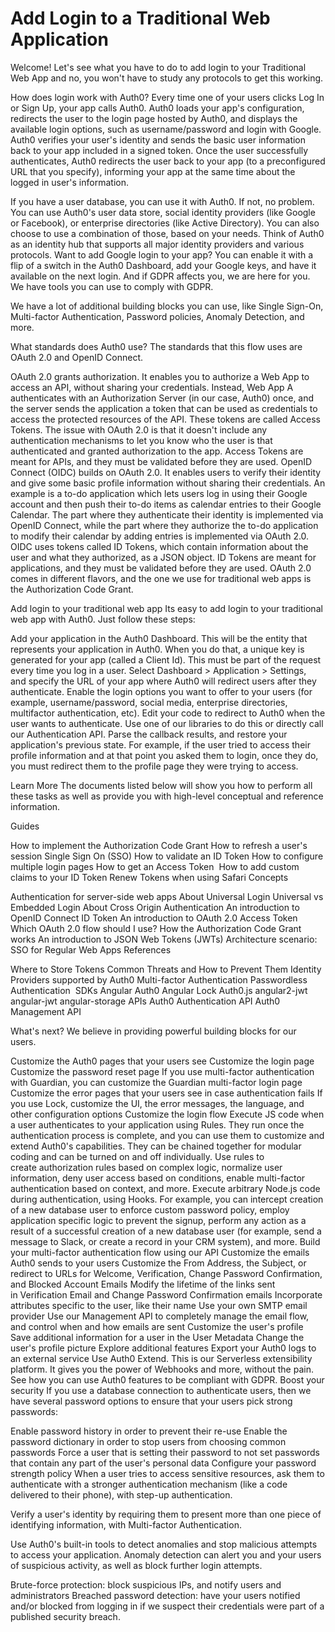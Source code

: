 # Add Login to a Traditional Web Application

Welcome! Let's see what you have to do to add login to your Traditional Web App and no, you won't have to study any protocols to get this working.

How does login work with Auth0?
Every time one of your users clicks Log In or Sign Up, your app calls Auth0. Auth0 loads your app's configuration, redirects the user to the login page hosted by Auth0, and displays the available login options, such as username/password and login with Google. Auth0 verifies your user's identity and sends the basic user information back to your app included in a signed token. Once the user successfully authenticates, Auth0 redirects the user back to your app (to a preconfigured URL that you specify), informing your app at the same time about the logged in user's information. 

If you have a user database, you can use it with Auth0. If not, no problem. You can use Auth0's user data store, social identity providers (like Google or Facebook), or enterprise directories (like Active Directory). You can also choose to use a combination of those, based on your needs. Think of Auth0 as an identity hub that supports all major identity providers and various protocols. Want to add Google login to your app? You can enable it with a flip of a switch in the Auth0 Dashboard, add your Google keys, and have it available on the next login. And if GDPR affects you, we are here for you. We have tools you can use to comply with GDPR. 

We have a lot of additional building blocks you can use, like Single Sign-On, Multi-factor Authentication, Password policies, Anomaly Detection, and more.

What standards does Auth0 use?
The standards that this flow uses are OAuth 2.0 and OpenID Connect.

OAuth 2.0 grants authorization. It enables you to authorize a Web App to access an API, without sharing your credentials. Instead, Web App A authenticates with an Authorization Server (in our case, Auth0) once, and the server sends the application a token that can be used as credentials to access the protected resources of the API. These tokens are called Access Tokens. The issue with OAuth 2.0 is that it doesn't include any authentication mechanisms to let you know who the user is that authenticated and granted authorization to the app. Access Tokens are meant for APIs, and they must be validated before they are used.
OpenID Connect (OIDC) builds on OAuth 2.0. It enables users to verify their identity and give some basic profile information without sharing their credentials. An example is a to-do application which lets users log in using their Google account and then push their to-do items as calendar entries to their Google Calendar. The part where they authenticate their identity is implemented via OpenID Connect, while the part where they authorize the to-do application to modify their calendar by adding entries is implemented via OAuth 2.0. OIDC uses tokens called ID Tokens, which contain information about the user and what they authorized, as a JSON object. ID Tokens are meant for applications, and they must be validated before they are used.
OAuth 2.0 comes in different flavors, and the one we use for traditional web apps is the Authorization Code Grant.

Add login to your traditional web app
Its easy to add login to your traditional web app with Auth0. Just follow these steps:

Add your application in the Auth0 Dashboard. This will be the entity that represents your application in Auth0. When you do that, a unique key is generated for your app (called a Client Id). This must be part of the request every time you log in a user.
Select Dashboard > Application > Settings, and specify the URL of your app where Auth0 will redirect users after they authenticate.
Enable the login options you want to offer to your users (for example, username/password, social media, enterprise directories, multifactor authentication, etc).
Edit your code to redirect to Auth0 when the user wants to authenticate. Use one of our libraries to do this or directly call our Authentication API.
Parse the callback results, and restore your application's previous state. For example, if the user tried to access their profile information and at that point you asked them to login, once they do, you must redirect them to the profile page they were trying to access.

Learn More
The documents listed below will show you how to perform all these tasks as well as provide you with high-level conceptual and reference information.

Guides

How to implement the Authorization Code Grant
How to refresh a user's session
Single Sign On (SSO)
How to validate an ID Token
How to configure multiple login pages
How to get an Access Token 
How to add custom claims to your ID Token
Renew Tokens when using Safari
Concepts

Authentication for server-side web apps
About Universal Login
Universal vs Embedded Login
About Cross Origin Authentication
An introduction to OpenID Connect
ID Token
An introduction to OAuth 2.0
Access Token
Which OAuth 2.0 flow should I use?
How the Authorization Code Grant works
An introduction to JSON Web Tokens (JWTs)
Architecture scenario: SSO for Regular Web Apps
References

Where to Store Tokens
Common Threats and How to Prevent Them
Identity Providers supported by Auth0
Multi-factor Authentication
Passwordless Authentication
 SDKs
Angular Auth0
Angular Lock
Auth0.js
angular2-jwt
angular-jwt
angular-storage
APIs
Auth0 Authentication API
Auth0 Management API



What's next?
We believe in providing powerful building blocks for our users. 

Customize the Auth0 pages that your users see
Customize the login page
Customize the password reset page
If you use multi-factor authentication with Guardian, you can customize the Guardian multi-factor login page
Customize the error pages that your users see in case authentication fails
If you use Lock, customize the UI, the error messages, the language, and other configuration options
Customize the login flow
Execute JS code when a user authenticates to your application using Rules. They run once the authentication process is complete, and you can use them to customize and extend Auth0's capabilities. They can be chained together for modular coding and can be turned on and off individually. Use rules to create authorization rules based on complex logic, normalize user information, deny user access based on conditions, enable multi-factor authentication based on context, and more.
Execute arbitrary Node.js code during authentication, using Hooks. For example, you can intercept creation of a new database user to enforce custom password policy, employ application specific logic to prevent the signup, perform any action as a result of a successful creation of a new database user (for example, send a message to Slack, or create a record in your CRM system), and more.
Build your multi-factor authentication flow using our API
Customize the emails Auth0 sends to your users
Customize the From Address, the Subject, or redirect to URLs for Welcome, Verification, Change Password Confirmation, and Blocked Account Emails
Modify the lifetime of the links sent in Verification Email and Change Password Confirmation emails
Incorporate attributes specific to the user, like their name
Use your own SMTP email provider
Use our Management API to completely manage the email flow, and control when and how emails are sent
Customize the user's profile
Save additional information for a user in the User Metadata
Change the user's profile picture
Explore additional features
Export your Auth0 logs to an external service
Use Auth0 Extend. This is our Serverless extensibility platform. It gives you the power of Webhooks and more, without the pain. 
See how you can use Auth0 features to be compliant with GDPR.
Boost your security
If you use a database connection to authenticate users, then we have several password options to ensure that your users pick strong passwords:

Enable password history in order to prevent their re-use
Enable the password dictionary in order to stop users from choosing common passwords
Force a user that is setting their password to not set passwords that contain any part of the user's personal data
Configure your password strength policy
When a user tries to access sensitive resources, ask them to authenticate with a stronger authentication mechanism (like a code delivered to their phone), with step-up authentication.

Verify a user's identity by requiring them to present more than one piece of identifying information, with Multi-factor Authentication.

Use Auth0's built-in tools to detect anomalies and stop malicious attempts to access your application. Anomaly detection can alert you and your users of suspicious activity, as well as block further login attempts. 

Brute-force protection: block suspicious IPs, and notify users and administrators
Breached password detection: have your users notified and/or blocked from logging in if we suspect their credentials were part of a published security breach.
